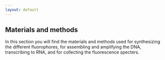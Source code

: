 ```yaml
---
layout: default
---
```

## Materials and methods

In this section you will find the materials and methods used for synthesizing the different fluorophores, for assembling  and amplifying the DNA, transcribing to RNA, and for collecting the fluorescence specters. 